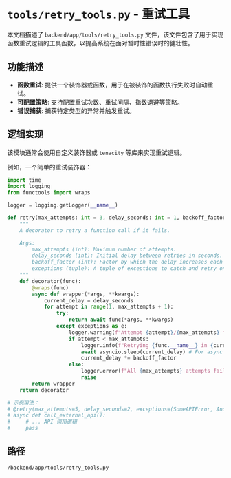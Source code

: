 # `tools/retry_tools.py` - 重试工具

本文档描述了 `backend/app/tools/retry_tools.py` 文件，该文件包含了用于实现函数重试逻辑的工具函数，以提高系统在面对暂时性错误时的健壮性。

## 功能描述
*   **函数重试**: 提供一个装饰器或函数，用于在被装饰的函数执行失败时自动重试。
*   **可配置策略**: 支持配置重试次数、重试间隔、指数退避等策略。
*   **错误捕获**: 捕获特定类型的异常并触发重试。

## 逻辑实现
该模块通常会使用自定义装饰器或 `tenacity` 等库来实现重试逻辑。

例如，一个简单的重试装饰器：
```python
import time
import logging
from functools import wraps

logger = logging.getLogger(__name__)

def retry(max_attempts: int = 3, delay_seconds: int = 1, backoff_factor: int = 2, exceptions=(Exception,)):
    """
    A decorator to retry a function call if it fails.

    Args:
        max_attempts (int): Maximum number of attempts.
        delay_seconds (int): Initial delay between retries in seconds.
        backoff_factor (int): Factor by which the delay increases each time.
        exceptions (tuple): A tuple of exceptions to catch and retry on.
    """
    def decorator(func):
        @wraps(func)
        async def wrapper(*args, **kwargs):
            current_delay = delay_seconds
            for attempt in range(1, max_attempts + 1):
                try:
                    return await func(*args, **kwargs)
                except exceptions as e:
                    logger.warning(f"Attempt {attempt}/{max_attempts} failed for {func.__name__}: {e}")
                    if attempt < max_attempts:
                        logger.info(f"Retrying {func.__name__} in {current_delay} seconds...")
                        await asyncio.sleep(current_delay) # For async functions
                        current_delay *= backoff_factor
                    else:
                        logger.error(f"All {max_attempts} attempts failed for {func.__name__}.")
                        raise
        return wrapper
    return decorator

# 示例用法：
# @retry(max_attempts=5, delay_seconds=2, exceptions=(SomeAPIError, AnotherError))
# async def call_external_api():
#     # ... API 调用逻辑
#     pass
```

## 路径
`/backend/app/tools/retry_tools.py`